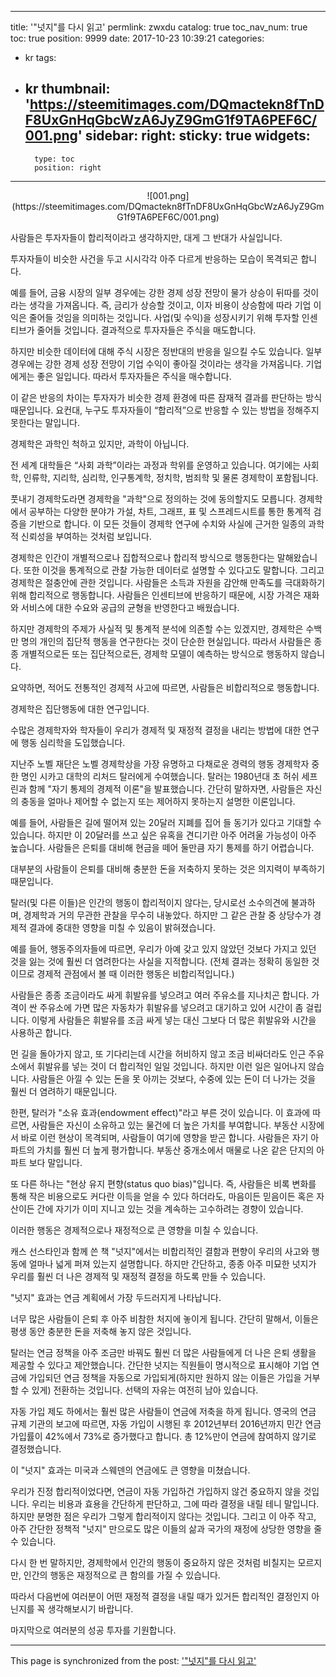 
---
title: '"넛지"를 다시 읽고'
permlink: zwxdu
catalog: true
toc_nav_num: true
toc: true
position: 9999
date: 2017-10-23 10:39:21
categories:
- kr
tags:
- kr
thumbnail: 'https://steemitimages.com/DQmactekn8fTnDF8UxGnHqGbcWzA6JyZ9GmG1f9TA6PEF6C/001.png'
sidebar:
    right:
        sticky: true
widgets:
    -
        type: toc
        position: right
---


<center>
![001.png](https://steemitimages.com/DQmactekn8fTnDF8UxGnHqGbcWzA6JyZ9GmG1f9TA6PEF6C/001.png)
</center>

사람들은 투자자들이 합리적이라고 생각하지만, 대게 그 반대가 사실입니다.
  
투자자들이 비슷한 사건을 두고 시시각각 아주 다르게 반응하는 모습이 목격되곤 합니다.
  
예를 들어, 금융 시장의 일부 경우에는 강한 경제 성장 전망이 물가 상승이 뒤따를 것이라는 생각을 가져옵니다. 즉, 금리가 상승할 것이고, 이자 비용이 상승함에 따라 기업 이익은 줄어들 것임을 의미하는 것입니다. 사업(및 수익)을 성장시키기 위해 투자할 인센티브가 줄어들 것입니다. 결과적으로 투자자들은 주식을 매도합니다.
  
하지만 비슷한 데이터에 대해 주식 시장은 정반대의 반응을 일으킬 수도 있습니다. 일부 경우에는 강한 경제 성장 전망이 기업 수익이 좋아질 것이라는 생각을 가져옵니다. 기업에게는 좋은 일입니다. 따라서 투자자들은 주식을 매수합니다.
  
이 같은 반응의 차이는 투자자가 비슷한 경제 환경에 따른 잠재적 결과를 판단하는 방식 때문입니다. 요컨대, 누구도 투자자들이 “합리적”으로 반응할 수 있는 방법을 정해주지 못한다는 말입니다. 
  
경제학은 과학인 척하고 있지만, 과학이 아닙니다.
  
전 세계 대학들은 “사회 과학”이라는 과정과 학위를 운영하고 있습니다. 여기에는 사회학, 인류학, 지리학, 심리학, 인구통계학, 정치학, 범죄학 및 물론 경제학이 포함됩니다.
  
풋내기 경제학도라면 경제학을 "과학"으로 정의하는 것에 동의할지도 모릅니다. 경제학에서 공부하는 다양한 분야가 가설, 차트, 그래프, 표 및 스프레드시트를 통한 통계적 검증을 기반으로 합니다. 이 모든 것들이 경제학 연구에 수치와 사실에 근거한 일종의 과학적 신뢰성을 부여하는 것처럼 보입니다.
  
경제학은 인간이 개별적으로나 집합적으로나 합리적 방식으로 행동한다는 말해왔습니다. 또한 이것을 통계적으로 관찰 가능한 데이터로 설명할 수 있다고도 말합니다. 그리고 경제학은 절충안에 관한 것입니다. 사람들은 소득과 자원을 감안해 만족도를 극대화하기 위해 합리적으로 행동합니다. 사람들은 인센티브에 반응하기 때문에, 시장 가격은 재화와 서비스에 대한 수요와 공급의 균형을 반영한다고 배웠습니다.
  
하지만 경제학의 주제가 사실적 및 통계적 분석에 의존할 수는 있겠지만, 경제학은 수백만 명의 개인의 집단적 행동을 연구한다는 것이 단순한 현실입니다. 따라서 사람들은 종종 개별적으로든 또는 집단적으로든, 경제학 모델이 예측하는 방식으로 행동하지 않습니다.
  
요약하면, 적어도 전통적인 경제적 사고에 따르면, 사람들은 비합리적으로 행동합니다.
  
경제학은 집단행동에 대한 연구입니다.
  
수많은 경제학자와 학자들이 우리가 경제적 및 재정적 결정을 내리는 방법에 대한 연구에 행동 심리학을 도입했습니다.
  
지난주 노벨 재단은 노벨 경제학상을 가장 유명하고 다채로운 경력의 행동 경제학자 중 한 명인 시카고 대학의 리처드 탈러에게 수여했습니다. 탈러는 1980년대 초 허쉬 세프린과 함께 "자기 통제의 경제적 이론"을 발표했습니다. 간단히 말하자면, 사람들은 자신의 충동을 얼마나 제어할 수 없는지 또는 제어하지 못하는지 설명한 이론입니다. 
  
예를 들어, 사람들은 길에 떨어져 있는 20달러 지폐를 집어 들 동기가 있다고 기대할 수 있습니다. 하지만 이 20달러를 쓰고 싶은 유혹을 견디기란 아주 어려울 가능성이 아주 높습니다. 사람들은 은퇴를 대비해 현금을 떼어 둘만큼 자기 통제를 하기 어렵습니다.
  
대부분의 사람들이 은퇴를 대비해 충분한 돈을 저축하지 못하는 것은 의지력이 부족하기 때문입니다.
  
탈러(및 다른 이들)은 인간의 행동이 합리적이지 않다는, 당시로선 소수의견에 불과하며, 경제학과 거의 무관한 관찰을 무수히 내놓았다. 하지만 그 같은 관찰 중 상당수가 경제적 결과에 중대한 영향을 미칠 수 있음이 밝혀졌습니다. 
  
예를 들어, 행동주의자들에 따르면, 우리가 아예 갖고 있지 않았던 것보다 가지고 있던 것을 잃는 것에 훨씬 더 염려한다는 사실을 지적합니다. (전체 결과는 정확히 동일한 것이므로 경제적 관점에서 볼 때 이러한 행동은 비합리적입니다.)
  
사람들은 종종 조금이라도 싸게 휘발유를 넣으려고 여러 주유소를 지나치곤 합니다. 가격이 싼 주유소에 가면 많은 자동차가 휘발유를 넣으려고 대기하고 있어 시간이 좀 걸립니다. 이렇게 사람들은 휘발유를 조금 싸게 넣는 대신 그보다 더 많은 휘발유와 시간을 사용하곤 합니다. 
  
먼 길을 돌아가지 않고, 또 기다리는데 시간을 허비하지 않고 조금 비싸더라도 인근 주유소에서 휘발유를 넣는 것이 더 합리적인 일일 것입니다. 하지만 이런 일은 일어나지 않습니다. 사람들은 아낄 수 있는 돈을 못 아끼는 것보다, 수중에 있는 돈이 더 나가는 것을 훨씬 더 염려하기 때문입니다. 
  
한편, 탈러가 "소유 효과(endowment effect)"라고 ​​부른 것이 있습니다. 이 효과에 따르면, 사람들은 자신이 소유하고 있는 물건에 더 높은 가치를 부여합니다. 부동산 시장에서 바로 이런 현상이 목격되며, 사람들이 여기에 영향을 받곤 합니다. 사람들은 자기 아파트의 가치를 훨씬 더 높게 평가합니다. 부동산 중개소에서 매물로 나온 같은 단지의 아파트 보다 말입니다. 
  
또 다른 하나는 "현상 유지 편향(status quo bias)"입니다. 즉, 사람들은 비록 변화를 통해 작은 비용으로도 커다란 이득을 얻을 수 있다 하더라도, 마음이든 믿음이든 혹은 자산이든 간에 자기가 이미 지니고 있는 것을 계속하는 고수하려는 경향이 있습니다.
  
이러한 행동은 경제적으로나 재정적으로 큰 영향을 미칠 수 있습니다.
  
캐스 선스타인과 함께 쓴 책 "넛지"에서는 비합리적인 결함과 편향이 우리의 사고와 행동에 얼마나 넓게 퍼져 있는지 설명합니다. 하지만 간단하고, 종종 아주 미묘한 넛지가 우리를 훨씬 더 나은 경제적 및 재정적 결정을 하도록 만들 수 있습니다.
  
"넛지" 효과는 연금 계획에서 가장 두드러지게 나타납니다. 
  
너무 많은 사람들이 은퇴 후 아주 비참한 처지에 놓이게 됩니다. 간단히 말해서, 이들은 평생 동안 충분한 돈을 저축해 놓지 않은 것입니다. 
  
탈러는 연금 정책을 아주 조금만 바꿔도 훨씬 더 많은 사람들에게 더 나은 은퇴 생활을 제공할 수 있다고 제안했습니다. 간단한 넛지는 직원들이 명시적으로 표시해야 기업 연금에 가입되던 연금 정책을 자동으로 가입되게(하지만 원하지 않는 이들은 가입을 거부할 수 있게) 전환하는 것입니다. 선택의 자유는 여전히 남아 있습니다.
  
자동 가입 제도 하에서는 훨씬 많은 사람들이 연금에 저축을 하게 됩니다. 영국의 연금 규제 기관의 보고에 따르면, 자동 가입이 시행된 후 2012년부터 2016년까지 민간 연금 가입률이 42%에서 73%로 증가했다고 합니다. 총 12%만이 연금에 참여하지 않기로 결정했습니다.
  
이 "넛지" 효과는 미국과 스웨덴의 연금에도 큰 영향을 미쳤습니다.

우리가 진정 합리적이었다면, 연금이 자동 가입하건 가입하지 않건 중요하지 않을 것입니다. 우리는 비용과 효용을 간단하게 판단하고, 그에 따라 결정을 내릴 테니 말입니다. 하지만 분명한 점은 우리가 그렇게 합리적이지 않다는 것입니다. 그리고 이 아주 작고, 아주 간단한 정책적 "넛지" 만으로도 많은 이들의 삶과 국가의 재정에 상당한 영향을 줄 수 있습니다.
  
다시 한 번 말하지만, 경제학에서 인간의 행동이 중요하지 않은 것처럼 비칠지는 모르지만, 인간의 행동은 재정적으로 큰 함의를 가질 수 있습니다.
  
따라서 다음번에 여러분이 어떤 재정적 결정을 내릴 때가 있거든 합리적인 결정인지 아닌지를 꼭 생각해보시기 바랍니다.
  
마지막으로 여러분의 성공 투자를 기원합니다.

- - -

This page is synchronized from the post: ['"넛지"를 다시 읽고'](https://steemit.com/@pius.pius/zwxdu)
